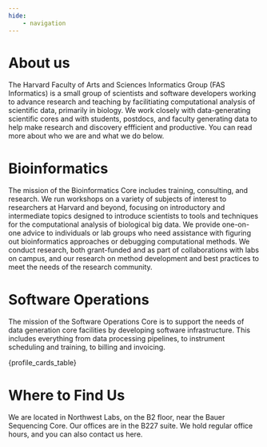 ```yaml
---
hide:
    - navigation
---
```


<style>
    .md-sidebar--secondary {{
        order: 0;
    }}
</style>

# About us

The Harvard Faculty of Arts and Sciences Informatics Group (FAS Informatics) is a small group of scientists and software developers working to advance research and teaching by facilitiating computational analysis of scientific data, primarily in biology. We work closely with data-generating scientific cores and with students, postdocs, and faculty generating data to help make research and discovery effficient and productive. You can read more about who we are and what we do below. 

# Bioinformatics

The mission of the Bioinformatics Core includes training, consulting, and research. We run workshops on a variety of subjects of interest to researchers at Harvard and beyond, focusing on introductory and intermediate topics designed to introduce scientists to tools and techniques for the computational analysis of biological big data. We provide one-on-one advice to individuals or lab groups who need assistance with figuring out bioinformatics approaches or debugging computational methods. We conduct research, both grant-funded and as part of collaborations with labs on campus, and our research on method development and best practices to meet the needs of the research community. 

# Software Operations

The mission of the Software Operations Core is to support the needs of data generation core facilities by developing software infrastructure. This includes everything from data processing pipelines, to instrument scheduling and training, to billing and invoicing. 

{profile_cards_table}

# Where to Find Us

We are located in Northwest Labs, on the B2 floor, near the Bauer Sequencing Core. Our offices are in the B227 suite. We hold regular office hours, and you can also contact us here.